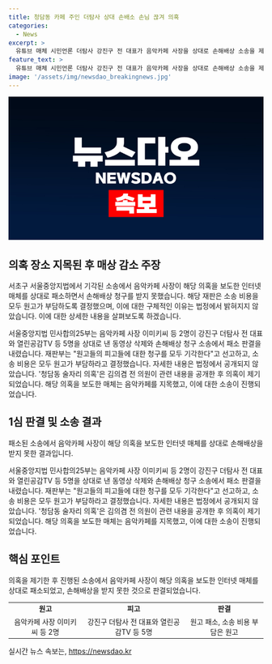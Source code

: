 ```yaml
---
title: 청담동 카페 주인 더탐사 상대 손배소 손님 끊겨 의혹
categories:
  - News
excerpt: >
  유튜브 매체 시민언론 더탐사 강진구 전 대표가 음악카페 사장을 상대로 손해배상 소송을 제기한 사건에서 패소하고, 소송 비용을 부담하게 됐다. 소송은 청담동 술자리 의혹을 보도한 인터넷 매체를 상대로 낸 것으로, 해당 의혹은 국민의힘 당대표 후보와 의원이 관련된 고급 술집에서의 의혹적인 술자리를 제기한 것이다. 해당 의혹으로 인해 이씨는 카페를 언급되면서 명예훼손과 인격권 침해로 손해를 입어 정신적 피해보상을 요구했으나 법정에서 패소하게 되었다.
feature_text: >
  유튜브 매체 시민언론 더탐사 강진구 전 대표가 음악카페 사장을 상대로 손해배상 소송을 제기한 사건에서 패소하고, 소송 비용을 부담하게 됐다. 소송은 청담동 술자리 의혹을 보도한 인터넷 매체를 상대로 낸 것으로, 해당 의혹은 국민의힘 당대표 후보와 의원이 관련된 고급 술집에서의 의혹적인 술자리를 제기한 것이다. 해당 의혹으로 인해 이씨는 카페를 언급되면서 명예훼손과 인격권 침해로 손해를 입어 정신적 피해보상을 요구했으나 법정에서 패소하게 되었다.
image: '/assets/img/newsdao_breakingnews.jpg'
---
```


<p><img src="/assets/img/newsdao_breakingnews.jpg" alt="pcversion 속보" /></p>

<h2 data-ke-size="size26">의혹 장소 지목된 후 매상 감소 주장</h2>

<p>​
서초구 서울중앙지법에서 기각된 소송에서 음악카페 사장이 해당 의혹을 보도한 인터넷 매체를 상대로 패소하면서 손해배상 청구를 받지 못했습니다. 해당 재판은 소송 비용을 모두 원고가 부담하도록 결정했으며, 이에 대한 구체적인 이유는 법정에서 밝혀지지 않았습니다. 이에 대한 상세한 내용을 살펴보도록 하겠습니다.</p>

<p data-ke-size="size16">서울중앙지법 민사합의25부는 음악카페 사장 이미키씨 등 2명이 강진구 더탐사 전 대표와 열린공감TV 등 5명을 상대로 낸 동영상 삭제와 손해배상 청구 소송에서 패소 판결을 내렸습니다. 재판부는 "원고들의 피고들에 대한 청구를 모두 기각한다"고 선고하고, 소송 비용은 모두 원고가 부담하라고 결정했습니다. 자세한 내용은 법정에서 공개되지 않았습니다. '청담동 술자리 의혹'은 김의겸 전 의원이 관련 내용을 공개한 후 의혹이 제기되었습니다. 해당 의혹을 보도한 매체는 음악카페를 지목했고, 이에 대한 소송이 진행되었습니다.</p>

<h2 data-ke-size="size26">1심 판결 및 소송 결과</h2>

<p>​
패소된 소송에서 음악카페 사장이 해당 의혹을 보도한 인터넷 매체를 상대로 손해배상을 받지 못한 결과입니다.</p>

<p data-ke-size="size16">서울중앙지법 민사합의25부는 음악카페 사장 이미키씨 등 2명이 강진구 더탐사 전 대표와 열린공감TV 등 5명을 상대로 낸 동영상 삭제와 손해배상 청구 소송에서 패소 판결을 내렸습니다. 재판부는 "원고들의 피고들에 대한 청구를 모두 기각한다"고 선고하고, 소송 비용은 모두 원고가 부담하라고 결정했습니다. 자세한 내용은 법정에서 공개되지 않았습니다. '청담동 술자리 의혹'은 김의겸 전 의원이 관련 내용을 공개한 후 의혹이 제기되었습니다. 해당 의혹을 보도한 매체는 음악카페를 지목했고, 이에 대한 소송이 진행되었습니다.</p>

<h2 data-ke-size="size26">핵심 포인트</h2>

<p>​
의혹을 제기한 후 진행된 소송에서 음악카페 사장이 해당 의혹을 보도한 인터넷 매체를 상대로 패소되었고, 손해배상을 받지 못한 것으로 판결되었습니다.</p>

<table>
    <tr>
        <td style="text-align: center; height: 17px;"><b>원고</b></td>
        <td style="text-align: center; height: 17px;"><b>피고</b></td>
        <td style="text-align: center; height: 17px;"><b>판결</b></td>
    </tr>
    <tr>
        <td style="text-align: center; height: 17px;">음악카페 사장 이미키씨 등 2명</td>
        <td style="text-align: center; height: 17px;">강진구 더탐사 전 대표와 열린공감TV 등 5명</td>
        <td style="text-align: center; height: 17px;">원고 패소, 소송 비용 부담은 원고</td>
    </tr>
</table>

<p data-ke-size="size16"></p>
실시간 뉴스 속보는, <a href="https://newsdao.kr" rel="dofollow">https://newsdao.kr</a>


